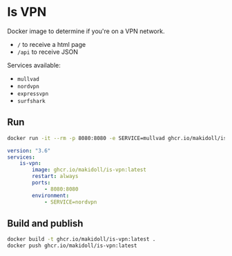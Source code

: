 # Is VPN

Docker image to determine if you're on a VPN network.

-   `/` to receive a html page
-   `/api` to receive JSON

Services available:

-   `mullvad`
-   `nordvpn`
-   `expressvpn`
-   `surfshark`

## Run

```bash
docker run -it --rm -p 8080:8080 -e SERVICE=mullvad ghcr.io/makidoll/is-vpn:latest
```

```yml
version: "3.6"
services:
    is-vpn:
        image: ghcr.io/makidoll/is-vpn:latest
        restart: always
        ports:
            - 8080:8080
        environment:
            - SERVICE=nordvpn
```

## Build and publish

```bash
docker build -t ghcr.io/makidoll/is-vpn:latest .
docker push ghcr.io/makidoll/is-vpn:latest
```
